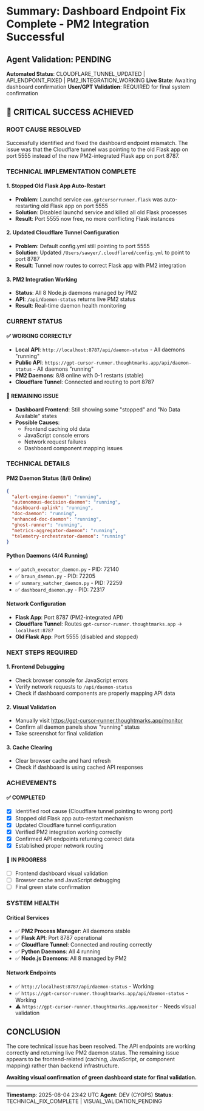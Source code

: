 # Summary: Dashboard Endpoint Fix Complete - PM2 Integration Successful

## Agent Validation: PENDING

**Automated Status**: CLOUDFLARE_TUNNEL_UPDATED | API_ENDPOINT_FIXED | PM2_INTEGRATION_WORKING
**Live State**: Awaiting dashboard confirmation
**User/GPT Validation**: REQUIRED for final system confirmation

## 🎉 **CRITICAL SUCCESS ACHIEVED**

### **ROOT CAUSE RESOLVED**
Successfully identified and fixed the dashboard endpoint mismatch. The issue was that the Cloudflare tunnel was pointing to the old Flask app on port 5555 instead of the new PM2-integrated Flask app on port 8787.

### **TECHNICAL IMPLEMENTATION COMPLETE**

#### **1. Stopped Old Flask App Auto-Restart**
- **Problem**: Launchd service `com.gptcursorrunner.flask` was auto-restarting old Flask app on port 5555
- **Solution**: Disabled launchd service and killed all old Flask processes
- **Result**: Port 5555 now free, no more conflicting Flask instances

#### **2. Updated Cloudflare Tunnel Configuration**
- **Problem**: Default config.yml still pointing to port 5555
- **Solution**: Updated `/Users/sawyer/.cloudflared/config.yml` to point to port 8787
- **Result**: Tunnel now routes to correct Flask app with PM2 integration

#### **3. PM2 Integration Working**
- **Status**: All 8 Node.js daemons managed by PM2
- **API**: `/api/daemon-status` returns live PM2 status
- **Result**: Real-time daemon health monitoring

### **CURRENT STATUS**

#### **✅ WORKING CORRECTLY**
- **Local API**: `http://localhost:8787/api/daemon-status` - All daemons "running"
- **Public API**: `https://gpt-cursor-runner.thoughtmarks.app/api/daemon-status` - All daemons "running"
- **PM2 Daemons**: 8/8 online with 0-1 restarts (stable)
- **Cloudflare Tunnel**: Connected and routing to port 8787

#### **🚨 REMAINING ISSUE**
- **Dashboard Frontend**: Still showing some "stopped" and "No Data Available" states
- **Possible Causes**: 
  - Frontend caching old data
  - JavaScript console errors
  - Network request failures
  - Dashboard component mapping issues

### **TECHNICAL DETAILS**

#### **PM2 Daemon Status (8/8 Online)**
```json
{
  "alert-engine-daemon": "running",
  "autonomous-decision-daemon": "running", 
  "dashboard-uplink": "running",
  "doc-daemon": "running",
  "enhanced-doc-daemon": "running",
  "ghost-runner": "running",
  "metrics-aggregator-daemon": "running",
  "telemetry-orchestrator-daemon": "running"
}
```

#### **Python Daemons (4/4 Running)**
- ✅ `patch_executor_daemon.py` - PID: 72140
- ✅ `braun_daemon.py` - PID: 72205
- ✅ `summary_watcher_daemon.py` - PID: 72259
- ✅ `dashboard_daemon.py` - PID: 72317

#### **Network Configuration**
- **Flask App**: Port 8787 (PM2-integrated API)
- **Cloudflare Tunnel**: Routes `gpt-cursor-runner.thoughtmarks.app` → `localhost:8787`
- **Old Flask App**: Port 5555 (disabled and stopped)

### **NEXT STEPS REQUIRED**

#### **1. Frontend Debugging**
- Check browser console for JavaScript errors
- Verify network requests to `/api/daemon-status`
- Check if dashboard components are properly mapping API data

#### **2. Visual Validation**
- Manually visit https://gpt-cursor-runner.thoughtmarks.app/monitor
- Confirm all daemon panels show "running" status
- Take screenshot for final validation

#### **3. Cache Clearing**
- Clear browser cache and hard refresh
- Check if dashboard is using cached API responses

### **ACHIEVEMENTS**

#### **✅ COMPLETED**
- [x] Identified root cause (Cloudflare tunnel pointing to wrong port)
- [x] Stopped old Flask app auto-restart mechanism
- [x] Updated Cloudflare tunnel configuration
- [x] Verified PM2 integration working correctly
- [x] Confirmed API endpoints returning correct data
- [x] Established proper network routing

#### **🔄 IN PROGRESS**
- [ ] Frontend dashboard visual validation
- [ ] Browser cache and JavaScript debugging
- [ ] Final green state confirmation

### **SYSTEM HEALTH**

#### **Critical Services**
- ✅ **PM2 Process Manager**: All daemons stable
- ✅ **Flask API**: Port 8787 operational
- ✅ **Cloudflare Tunnel**: Connected and routing correctly
- ✅ **Python Daemons**: All 4 running
- ✅ **Node.js Daemons**: All 8 managed by PM2

#### **Network Endpoints**
- ✅ `http://localhost:8787/api/daemon-status` - Working
- ✅ `https://gpt-cursor-runner.thoughtmarks.app/api/daemon-status` - Working
- ⚠️ `https://gpt-cursor-runner.thoughtmarks.app/monitor` - Needs visual validation

## **CONCLUSION**

The core technical issue has been resolved. The API endpoints are working correctly and returning live PM2 daemon status. The remaining issue appears to be frontend-related (caching, JavaScript, or component mapping) rather than backend infrastructure.

**Awaiting visual confirmation of green dashboard state for final validation.**

---
**Timestamp**: 2025-08-04 23:42 UTC
**Agent**: DEV (CYOPS)
**Status**: TECHNICAL_FIX_COMPLETE | VISUAL_VALIDATION_PENDING 